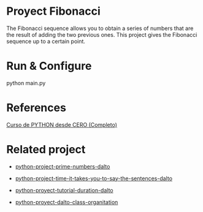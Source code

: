 # Proyect Fibonacci

The Fibonacci sequence allows you to obtain a series of numbers that are the result of adding the two previous ones. This project gives the Fibonacci sequence up to a certain point.

# Run & Configure

python main.py

# References

[Curso de PYTHON desde CERO (Completo)](https://www.youtube.com/watch?v=nKPbfIU442g&t=24993s)

# Related project

- [python-project-prime-numbers-dalto](https://github.com/kevin-pb/python-project-prime-numbers-dalto)

- [python-project-time-it-takes-you-to-say-the-sentences-dalto](https://github.com/kevin-pb/python-project-time-it-takes-you-to-say-the-sentences-dalto)

- [python-proyect-tutorial-duration-dalto](https://github.com/kevin-pb/python-proyect-tutorial-duration-dalto)

- [python-proyect-dalto-class-organitation](https://github.com/kevin-pb/python-proyect-dalto-class-organitation-dalto)

